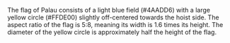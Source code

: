 The flag of Palau consists of a light blue field (#4AADD6) with a large yellow circle (#FFDE00) slightly off-centered towards the hoist side. The aspect ratio of the flag is 5:8, meaning its width is 1.6 times its height. The diameter of the yellow circle is approximately half the height of the flag.